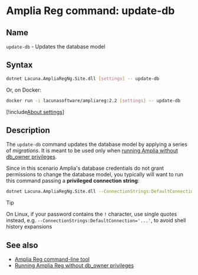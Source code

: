 ﻿# Amplia Reg command: **update-db**

## Name

`update-db` - Updates the database model

## Syntax

```sh
dotnet Lacuna.AmpliaRegNg.Site.dll [settings] -- update-db
```

Or, on Docker:

```sh
docker run -i lacunasoftware/ampliareg:2.2 [settings] -- update-db
```

[!include[About settings](includes/about-settings.md)]

## Description

The `update-db` command updates the database model by applying a series of *migrations*. It is meant to be used only when
[running Amplia without db_owner privileges](../unprivileged-db-user.md).

Since in this scenario Amplia's database credentials do not grant permissions to change the database model, you typically
will want to run this command passing a **privileged connection string**:

```sh
dotnet Lacuna.AmpliaRegNg.Site.dll --ConnectionStrings:DefaultConnection="Data Source=SERVER;Initial Catalog=DATABASE;User ID=USERNAME;Password=PASSWORD" -- update-db
```

> [!TIP]
> On Linux, if your password contains the `!` character, use single quotes instead, e.g. `--ConnectionStrings:DefaultConnection='...'`, to avoid
> shell history expansions

## See also

* [Amplia Reg command-line tool](index.md)
* [Running Amplia Reg without db_owner privileges](../unprivileged-db-user.md)
